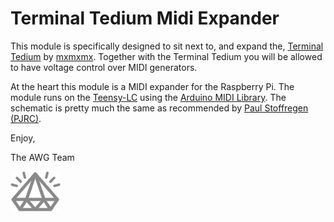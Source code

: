 # Terminal Tedium Midi Expander

This module is specifically designed to sit next to, and expand the, [Terminal Tedium](https://github.com/mxmxmx/terminal_tedium) by [mxmxmx](https://github.com/mxmxmx). Together with the Terminal Tedium you will be allowed to have voltage control over MIDI generators.

At the heart this module is a MIDI expander for the Raspberry Pi. The module runs on the [Teensy-LC](https://www.pjrc.com/teensy/teensyLC.html) using the [Arduino MIDI Library](https://github.com/FortySevenEffects/arduino_midi_library). The schematic is pretty much the same as recommended by [Paul Stoffregen (PJRC)](https://www.pjrc.com/teensy/td_libs_MIDI.html).

Enjoy,

The AWG Team

![WaveGuides](https://github.com/waveguides/awg-graphics/raw/master/logos/awg/awg_diamond_gitfooter-grey.png)

